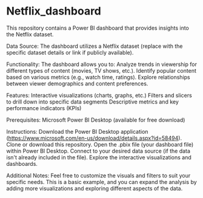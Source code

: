 # Netflix_dashboard
This repository contains a Power BI dashboard that provides insights into the Netflix dataset.

Data Source:
The dashboard utilizes a Netflix dataset (replace with the specific dataset details or link if publicly available).

Functionality:
The dashboard allows you to:
Analyze trends in viewership for different types of content (movies, TV shows, etc.).
Identify popular content based on various metrics (e.g., watch time, ratings).
Explore relationships between viewer demographics and content preferences.

Features:
Interactive visualizations (charts, graphs, etc.)
Filters and slicers to drill down into specific data segments
Descriptive metrics and key performance indicators (KPIs)

Prerequisites:
Microsoft Power BI Desktop (available for free download)

Instructions:
Download the Power BI Desktop application (https://www.microsoft.com/en-us/download/details.aspx?id=58494).
Clone or download this repository.
Open the .pbix file (your dashboard file) within Power BI Desktop.
Connect to your desired data source (if the data isn't already included in the file).
Explore the interactive visualizations and dashboards.

Additional Notes:
Feel free to customize the visuals and filters to suit your specific needs.
This is a basic example, and you can expand the analysis by adding more visualizations and exploring different aspects of the data.

